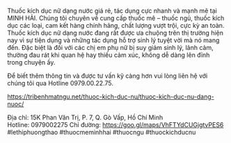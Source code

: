 Thuốc kích dục nữ dạng nước giá rẻ, tác dụng cực nhanh và mạnh mẽ tại MINH HẢI.
Chúng tôi chuyên về cung cấp thuốc mê – thuốc ngủ, thuốc kích dục các loại, cam kết hàng chính hãng, chất lượng vượt trội, cực kỳ an toàn.
Thuốc kích dục nữ dạng nước đang rất được ưa chuộng trên thị trường hiện nay vì sự tiện dụng và những tác dụng hỗ trợ sinh lý tuyệt vời mà nó mang đến.
Đặc biệt là đối với các chị em phụ nữ bị suy giảm sinh lý, lãnh cảm, thường đau rát khi quan hệ hay thiếu cảm xúc, không dễ dàng lên đỉnh trong chuyện ấy.

Để biết thêm thông tin và được tư vấn kỹ càng hơn vui lòng liên hệ với chúng tôi qua Hotline 0979.00.22.75.

https://tribenhmatngu.net/thuoc-kich-duc-nu/thuoc-kich-duc-nu-dang-nuoc/

Địa chỉ: 15K Phan Văn Trị, P. 7, Q. Gò Vấp, Hồ Chí Minh 	
Hotline: 0979002275	
Chỉ đường: https://goo.gl/maps/VhFTYdCUGjgtvPES6	
#lethiphuongthao
#thuocmeminhhai
#thuocngu
#thuockichducnu
